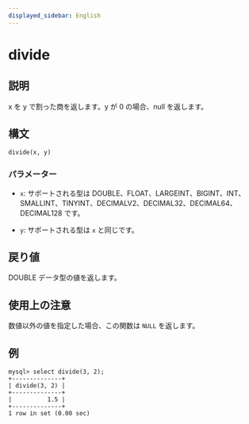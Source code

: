 ```yaml
---
displayed_sidebar: English
---
```


# divide

## 説明

x を y で割った商を返します。y が 0 の場合、null を返します。

## 構文

```Haskell
divide(x, y)
```

### パラメーター

- `x`: サポートされる型は DOUBLE、FLOAT、LARGEINT、BIGINT、INT、SMALLINT、TINYINT、DECIMALV2、DECIMAL32、DECIMAL64、DECIMAL128 です。

- `y`: サポートされる型は `x` と同じです。

## 戻り値

DOUBLE データ型の値を返します。

## 使用上の注意

数値以外の値を指定した場合、この関数は `NULL` を返します。

## 例

```Plain Text
mysql> select divide(3, 2);
+--------------+
| divide(3, 2) |
+--------------+
|          1.5 |
+--------------+
1 row in set (0.00 sec)
```
